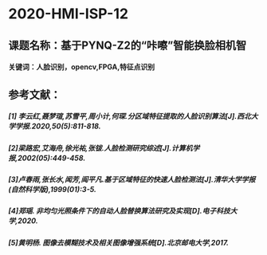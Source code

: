 # 2020-HMI-ISP-12
## 课题名称：基于PYNQ-Z2的“咔嚓”智能换脸相机智
#### 关键词：人脸识别，opencv,FPGA,特征点识别
## 参考文献：
##### [1] 李云红,聂梦瑄,苏雪平,周小计,何琛.分区域特征提取的人脸识别算法[J].西北大学学报.2020,50(5):811-818.
##### [2]梁路宏,艾海舟,徐光祐,张钹.人脸检测研究综述[J].计算机学报,2002(05):449-458.
##### [3]卢春雨,张长水,闻芳,阎平凡.基于区域特征的快速人脸检测法[J].清华大学学报(自然科学版),1999(01):3-5.
##### [4]郑瑶. 非均匀光照条件下的自动人脸替换算法研究及实现[D].电子科技大学,2020.
##### [5]黄明杨. 图像去模糊技术及相关图像增强系统[D].北京邮电大学,2017.
